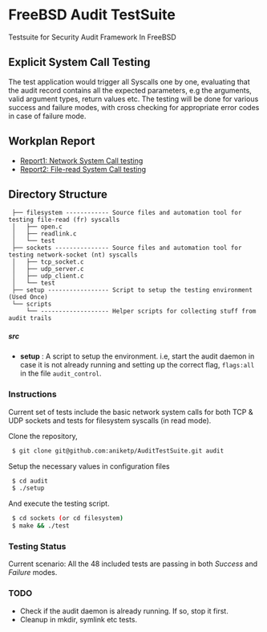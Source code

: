 # FreeBSD Audit TestSuite
Testsuite for Security Audit Framework In FreeBSD

## Explicit System Call Testing

The test application would trigger all Syscalls one by one, evaluating that the audit record contains all the expected parameters, e.g the arguments, valid argument types, return values etc. The testing will be done for various success and failure modes, with cross checking for appropriate error codes in case of failure mode.

## Workplan Report
* [Report1: Network System Call testing](https://gist.github.com/aniketp/4311599ab72efe73d8a3d3e1c93f3759)
* [Report2: File-read System Call testing](https://gist.github.com/aniketp/ada457f284c362da5b4ecae8929a807e)

## Directory Structure

```
 ├── filesystem ------------ Source files and automation tool for testing file-read (fr) syscalls
 │   ├── open.c
 │   ├── readlink.c
 │   └── test
 ├── sockets --------------- Source files and automation tool for testing network-socket (nt) syscalls
 │   ├── tcp_socket.c
 │   ├── udp_server.c
 │   ├── udp_client.c
 │   └── test
 ├── setup ----------------- Script to setup the testing environment (Used Once)
 └── scripts
     └── ------------------- Helper scripts for collecting stuff from audit trails
```

##### src
* **setup** : A script to setup the environment. i.e, start the audit daemon in case it is not already running and setting up the correct flag, `flags:all` in the file `audit_control`.


### Instructions
Current set of tests include the basic network system calls for both TCP & UDP sockets and tests for filesystem syscalls (in read mode).

Clone the repository,
```bash
 $ git clone git@github.com:aniketp/AuditTestSuite.git audit
```

Setup the necessary values in configuration files
```bash
 $ cd audit
 $ ./setup
```

And execute the testing script.
```bash
 $ cd sockets (or cd filesystem)
 $ make && ./test
```

### Testing Status

Current scenario: All the 48 included tests are passing in both *Success* and *Failure* modes.

### TODO
* Check if the audit daemon is already running. If so, stop it first.
* Cleanup in mkdir, symlink etc tests.

